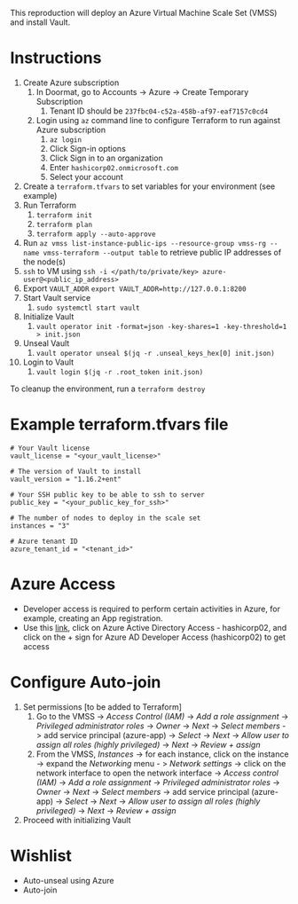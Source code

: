 This reproduction will deploy an Azure Virtual Machine Scale Set (VMSS) and install Vault.

# Instructions

1. Create Azure subscription
    1. In Doormat, go to Accounts -> Azure -> Create Temporary Subscription 
       1. Tenant ID should be `237fbc04-c52a-458b-af97-eaf7157c0cd4`
    2. Login using `az` command line to configure Terraform to run against Azure subscription 
       1. `az login`
       2. Click Sign-in options
       3. Click Sign in to an organization
       4. Enter `hashicorp02.onmicrosoft.com`
       5. Select your account
2. Create a `terraform.tfvars` to set variables for your environment (see example)
3. Run Terraform
   1. `terraform init`
   2. `terraform plan`
   3. `terraform apply --auto-approve`
4. Run `az vmss list-instance-public-ips --resource-group vmss-rg --name vmss-terraform --output table` to retrieve public IP addresses of the node(s)
4. `ssh` to VM using `ssh -i </path/to/private/key> azure-user@<public_ip_address>`
5. Export `VAULT_ADDR`
   `export VAULT_ADDR=http://127.0.0.1:8200`
6. Start Vault service
   1. `sudo systemctl start vault`
7. Initialize Vault
   1. `vault operator init -format=json -key-shares=1 -key-threshold=1 > init.json`
8. Unseal Vault
   1. `vault operator unseal $(jq -r .unseal_keys_hex[0] init.json)`
9. Login to Vault
   1. `vault login $(jq -r .root_token init.json)`


To cleanup the environment, run a `terraform destroy`

# Example terraform.tfvars file

```
# Your Vault license
vault_license = "<your_vault_license>"

# The version of Vault to install
vault_version = "1.16.2+ent"

# Your SSH public key to be able to ssh to server
public_key = "<your_public_key_for_ssh>"

# The number of nodes to deploy in the scale set
instances = "3"

# Azure tenant ID
azure_tenant_id = "<tenant_id>"
```

# Azure Access

* Developer access is required to perform certain activities in Azure, for example, creating an App registration. 
* Use this [link](https://doormat.hashicorp.services/azure/tenant/access/request), click on Azure Active Directory Access - hashicorp02, and click on the + sign for Azure AD Developer Access (hashicorp02) to get access

# Configure Auto-join

1. Set permissions [to be added to Terraform]
   1. Go to the VMSS -> *Access Control (IAM)* -> *Add a role assignment* -> *Privileged administrator roles* -> *Owner* -> *Next* ->  *Select members* -> add service principal (azure-app) -> *Select* -> *Next* -> *Allow user to assign all roles (highly privileged)* -> *Next* ->  *Review + assign*
   2. From the VMSS, *Instances* -> for each instance, click on the instance -> expand the *Networking* menu - > *Network settings* -> click on the network interface to open the network interface -> *Access control (IAM)* -> *Add a role assignment* -> *Privileged administrator roles* -> *Owner* -> *Next* -> *Select members* -> add service principal (azure-app) -> *Select* -> *Next* -> *Allow user to assign all roles (highly privileged)* -> *Next* -> *Review + assign*
2. Proceed with initializing Vault

# Wishlist

* Auto-unseal using Azure
* Auto-join